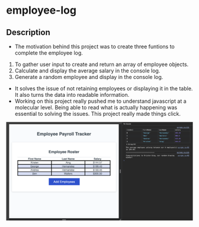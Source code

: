 # employee-log

## Description

- The motivation behind this project was to create three funtions to complete the employee log.
 1. To gather user input to create and return an array of employee objects.
 2. Calculate and display the average salary in the console log.
 3. Generate a random employee and display in the console log.

- It solves the issue of not retaining employees or displaying it in the table. It also turns the data into readable information.
- Working on this project really pushed me to understand javascript at a molecular level. Being able to read what is actually happening was essential to solving the issues. This project really made things click.





![alt text](assets/images/app-image.png)